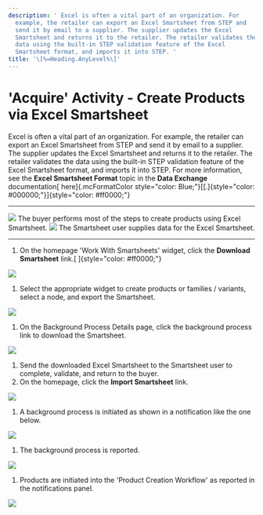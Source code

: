 ```yaml
---
description: ' Excel is often a vital part of an organization. For
  example, the retailer can export an Excel Smartsheet from STEP and
  send it by email to a supplier. The supplier updates the Excel
  Smartsheet and returns it to the retailer. The retailer validates the
  data using the built-in STEP validation feature of the Excel
  Smartsheet format, and imports it into STEP. '
title: '\[%=Heading.AnyLevel%\]'
---
```


\'Acquire\' Activity - Create Products via Excel Smartsheet
===========================================================

Excel is often a vital part of an organization. For example, the
retailer can export an Excel Smartsheet from STEP and send it by email
to a supplier. The supplier updates the Excel Smartsheet and returns it
to the retailer. The retailer validates the data using the built-in STEP
validation feature of the Excel Smartsheet format, and imports it into
STEP. For more information, see the **Excel Smartsheet Format** topic in
the **Data Exchange** documentation[ here]{.mcFormatColor
style="color: Blue;"}[[.]{style="color: #000000;"}]{style="color: #ff0000;"}

  ----------------------------------------------------------------------- ---------------------------------------------------------------------------------
  ![](../../../Resources/Images/PMDM%20for%20Retail/buyer.png)            The buyer performs most of the steps to create products using Excel Smartsheet.
  ![](../../../Resources/Images/PMDM%20for%20Retail/smartsheetuser.png)   The Smartsheet user supplies data for the Excel Smartsheet.
  ----------------------------------------------------------------------- ---------------------------------------------------------------------------------

1.  On the homepage \'Work With Smartsheets\' widget, click the
    **Download Smartsheet** link.[ ]{style="color: #ff0000;"}

![](../../../Resources/Images/PMDM%20for%20Retail/smartsheetDownload.png)

1.  Select the appropriate widget to create products or families /
    variants, select a node, and export the Smartsheet.

![](../../../Resources/Images/PMDM%20for%20Retail/smartsheetWidgets.png)

1.  On the Background Process Details page, click the background process
    link to download the Smartsheet.

![](../../../Resources/Images/PMDM%20for%20Retail/smartsheetBGP.png)

1.  Send the downloaded Excel Smartsheet to the Smartsheet user to
    complete, validate, and return to the buyer.
2.  On the homepage, click the **Import Smartsheet** link.

![](../../../Resources/Images/PMDM%20for%20Retail/smartsheetImport.png)

1.  A background process is initiated as shown in a notification like
    the one below.

![](../../../Resources/Images/PMDM%20for%20Retail/smartsheetBGPNotification.png)

1.  The background process is reported.

![](../../../Resources/Images/PMDM%20for%20Retail/smartsheetBGPprocess.png)

1.  Products are initiated into the \'Product Creation Workflow\' as
    reported in the notifications panel.

![](../../../Resources/Images/PMDM%20for%20Retail/smartsheetNotificationPanel.png)
